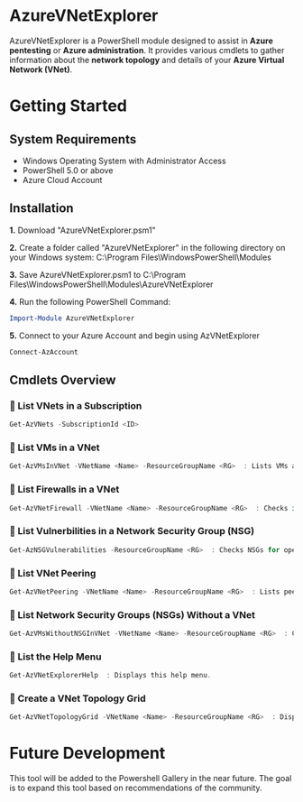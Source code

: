 # AzureVNetExplorer

AzureVNetExplorer is a PowerShell module designed to assist in **Azure pentesting** or **Azure administration**. It provides various cmdlets to gather information about the **network topology** and details of your **Azure Virtual Network (VNet)**.

# Getting Started
## System Requirements
- Windows Operating System with Administrator Access
- PowerShell 5.0 or above
- Azure Cloud Account

## Installation
**1.** Download "AzureVNetExplorer.psm1"

**2.** Create a folder called "AzureVNetExplorer" in the following directory on your Windows system: C:\Program Files\WindowsPowerShell\Modules

**3.** Save AzureVNetExplorer.psm1 to C:\Program Files\WindowsPowerShell\Modules\AzureVNetExplorer

**4.** Run the following PowerShell Command:
```powershell
Import-Module AzureVNetExplorer
```
**5.** Connect to your Azure Account and begin using AzVNetExplorer
```powershell
Connect-AzAccount
```
## Cmdlets Overview

### 🔹 List VNets in a Subscription
```powershell
Get-AzVNets -SubscriptionId <ID>
```
### 🔹 List VMs in a VNet
```powershell
Get-AzVMsInVNet -VNetName <Name> -ResourceGroupName <RG>  : Lists VMs and their IPs in a VNet.
```
### 🔹 List Firewalls in a VNet
```powershell
Get-AzVNetFirewall -VNetName <Name> -ResourceGroupName <RG>  : Checks if a Firewall is linked to a VNet.
```
### 🔹 List Vulnerbilities in a Network Security Group (NSG)
```powershell
Get-AzNSGVulnerabilities -ResourceGroupName <RG>  : Checks NSGs for open inbound rules (high-risk ports).
```
### 🔹 List VNet Peering
```powershell
Get-AzVNetPeering -VNetName <Name> -ResourceGroupName <RG>  : Lists peered VNets and verifies connectivity.
```
### 🔹 List Network Security Groups (NSGs) Without a VNet
```powershell
Get-AzVMsWithoutNSGInVNet -VNetName <Name> -ResourceGroupName <RG>  : Checks if VMs within a VNet have NSGs.
```
### 🔹 List the Help Menu
```powershell
Get-AzVNetExplorerHelp  : Displays this help menu.
```
### 🔹 Create a VNet Topology Grid
```powershell
Get-AzVNetTopologyGrid -VNetName <Name> -ResourceGroupName <RG>  : Displays VM topology in a grid format using Out-GridView.
```
# Future Development
This tool will be added to the Powershell Gallery in the near future. The goal is to expand this tool based on recommendations of the community.

